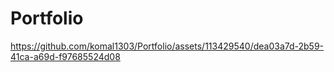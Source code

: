 # Portfolio



https://github.com/komal1303/Portfolio/assets/113429540/dea03a7d-2b59-41ca-a69d-f97685524d08

